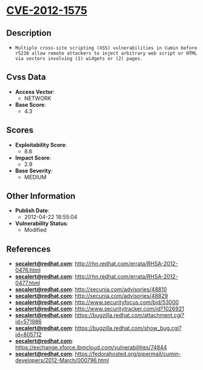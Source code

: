 
# [CVE-2012-1575](https://cve.mitre.org/cgi-bin/cvename.cgi?name=CVE-2012-1575)

## Description

- `Multiple cross-site scripting (XSS) vulnerabilities in Cumin before r5238 allow remote attackers to inject arbitrary web script or HTML via vectors involving (1) widgets or (2) pages.`

## Cvss Data

- **Access Vector**:
  - NETWORK
- **Base Score**:
  - 4.3

## Scores

- **Exploitability Score**:
  - 8.6
- **Impact Score**:
  - 2.9
- **Base Severity**:
  - MEDIUM

## Other Information

- **Publish Date**:
  - 2012-04-22 18:55:04
- **Vulnerability Status**:
  - Modified

## References

- **secalert@redhat.com**: http://rhn.redhat.com/errata/RHSA-2012-0476.html
- **secalert@redhat.com**: http://rhn.redhat.com/errata/RHSA-2012-0477.html
- **secalert@redhat.com**: http://secunia.com/advisories/48810
- **secalert@redhat.com**: http://secunia.com/advisories/48829
- **secalert@redhat.com**: http://www.securityfocus.com/bid/53000
- **secalert@redhat.com**: http://www.securitytracker.com/id?1026921
- **secalert@redhat.com**: https://bugzilla.redhat.com/attachment.cgi?id=571986
- **secalert@redhat.com**: https://bugzilla.redhat.com/show_bug.cgi?id=805712
- **secalert@redhat.com**: https://exchange.xforce.ibmcloud.com/vulnerabilities/74844
- **secalert@redhat.com**: https://fedorahosted.org/pipermail/cumin-developers/2012-March/000796.html
